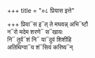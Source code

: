 +++
title = "०८ प्रियास इत्ते"

+++
प्रिया᳓स इ᳓त् ते मघवन्न् अभि᳓ष्टौ  
न᳓रो मदेम शरणे᳓ स᳓खायः  
नि᳓ तुर्व᳓शं नि᳓ या᳓दुवं शिशीहि  
अतिथिग्वा᳓य शं᳓सियं करिष्य᳓न्